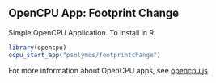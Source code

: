 OpenCPU App: Footprint Change
---------------------

Simple OpenCPU Application. To install in R:

```R
library(opencpu)
ocpu_start_app("psolymos/footprintchange")
```

For more information about OpenCPU apps, see [opencpu.js](https://github.com/jeroenooms/opencpu.js#readme)

